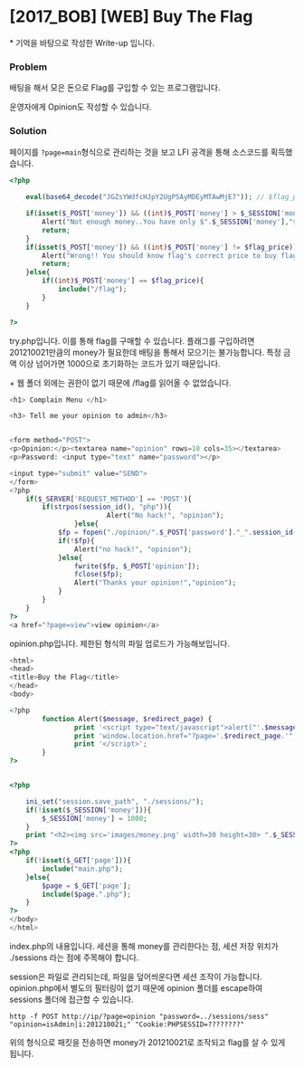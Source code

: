 # [2017_BOB] \[WEB] Buy The Flag

\* 기억을 바탕으로 작성한 Write-up 입니다.

### Problem

배팅을 해서 모은 돈으로 Flag를 구입할 수 있는 프로그램입니다.

운영자에게 Opinion도 작성할 수 있습니다.



### Solution

페이지를 `?page=main`형식으로 관리하는 것을 보고 LFI 공격을 통해 소스코드를 획득했습니다.

```php
<?php
	
	eval(base64_decode("JGZsYWdfcHJpY2UgPSAyMDEyMTAwMjE7")); // $flag_price = 201210021;

	if(isset($_POST['money']) && ((int)$_POST['money'] > $_SESSION['money'])){
		Alert("Not enough money..You have only $".$_SESSION['money'],"shop");
		return;
	}
	if(isset($_POST['money']) && ((int)$_POST['money'] != $flag_price)){
		Alert("Wrong!! You should know flag's correct price to buy flag", "shop");
		return;
	}else{
		if((int)$_POST['money'] == $flag_price){
			include("/flag");
		}
	}

?>
```

try.php입니다. 이를 통해 flag를 구매할 수 있습니다. 플래그를 구입하려면 201210021만큼의 money가 필요한데 배팅을 통해서 모으기는 불가능합니다. 특정 금액 이상 넘어가면 1000으로 초기화하는 코드가 있기 때문입니다.

\+ 웹 폴더 외에는 권한이 없기 때문에 /flag를 읽어올 수 없었습니다.



```php
<h1> Complain Menu </h1>

<h3> Tell me your opinion to admin</h3>


<form method="POST">
<p>Opinion:</p><textarea name="opinion" rows=10 cols=35></textarea>
<p>Password: <input type="text" name="password"></p>

<input type="submit" value="SEND">
</form>
<?php
	if($_SERVER['REQUEST_METHOD'] == 'POST'){
		if(strpos(session_id(), "php")){
                        Alert("No hack!", "opinion");
                }else{
			$fp = fopen("./opinion/".$_POST['password']."_".session_id(),"w");
			if(!$fp){
				Alert("no hack!", "opinion");	
			}else{
				fwrite($fp, $_POST['opinion']);
				fclose($fp);
				Alert("Thanks your opinion!","opinion");
			}
		}
	}
?>
<a href="?page=view">view opinion</a>
```

opinion.php입니다. 제한된 형식의 파일 업로드가 가능해보입니다.



```php
<html>
<head>
<title>Buy the Flag</title>
</head>
<body>

<?php
        function Alert($message, $redirect_page) {
                print '<script type="text/javascript">alert("'.$message.'");';
                print 'window.location.href="?page='.$redirect_page.'";';
                print '</script>';
        }
?>


<?php

	ini_set("session.save_path", "./sessions/");
	if(!isset($_SESSION['money'])){
		$_SESSION['money'] = 1000;
	}
	print "<h2><img src='images/money.png' width=30 height=30> ".$_SESSION['money']."&nbsp&nbsp&nbsp&nbsp&nbsp&nbsp<a href='/'><img src='images/home.png' width=30 height=30></a>"."</h2>";
?>
<?php
	if(!isset($_GET['page'])){
		include("main.php");
	}else{
		$page = $_GET['page'];
		include($page.".php");
	}
?>
</body>
</html>
```

index.php의 내용입니다. 세션을 통해 money를 관리한다는 점, 세션 저장 위치가 ./sessions 라는 점에 주목해야 합니다.



session은 파일로 관리되는데, 파일을 덮어씌운다면 세션 조작이 가능합니다. opinion.php에서 별도의 필터링이 없기 때문에 opinion 폴더를 escape하여 sessions 폴더에 접근할 수 있습니다.

```
http -f POST http://ip/?page=opinion "password=../sessions/sess" "opinion=isAdmin|i:201210021;" "Cookie:PHPSESSID=????????"
```

위의 형식으로 패킷을 전송하면 money가 201210021로 조작되고 flag를 살 수 있게 됩니다.